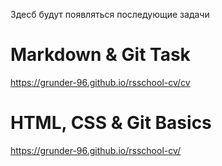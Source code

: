 Здесб будут появляться последующие задачи
# Markdown & Git Task
https://grunder-96.github.io/rsschool-cv/cv

# HTML, CSS & Git Basics
https://grunder-96.github.io/rsschool-cv/